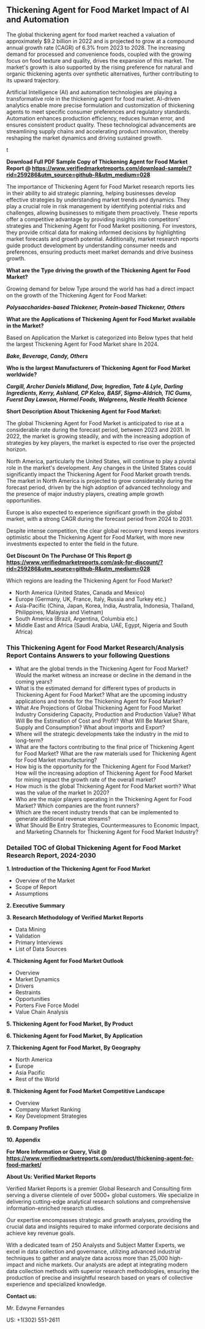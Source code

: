 <h2>Thickening Agent for Food Market Impact of AI and Automation</h2><p>The global thickening agent for food market reached a valuation of approximately $9.2 billion in 2022 and is projected to grow at a compound annual growth rate (CAGR) of 6.3% from 2023 to 2028. The increasing demand for processed and convenience foods, coupled with the growing focus on food texture and quality, drives the expansion of this market. The market's growth is also supported by the rising preference for natural and organic thickening agents over synthetic alternatives, further contributing to its upward trajectory.</p><p>Artificial Intelligence (AI) and automation technologies are playing a transformative role in the thickening agent for food market. AI-driven analytics enable more precise formulation and customization of thickening agents to meet specific consumer preferences and regulatory standards. Automation enhances production efficiency, reduces human error, and ensures consistent product quality. These technological advancements are streamlining supply chains and accelerating product innovation, thereby reshaping the market dynamics and driving sustained growth.</p>t</p><p id="" class=""><strong>Download Full PDF Sample Copy of Thickening Agent for Food Market Report @ <a href="https://www.verifiedmarketreports.com/download-sample/?rid=259286&utm_source=github-R&utm_medium=028" target="_blank">https://www.verifiedmarketreports.com/download-sample/?rid=259286&utm_source=github-R&utm_medium=028</a></strong></p><p>The importance of&nbsp;Thickening Agent for Food Market research reports lies in their ability to aid strategic planning, helping businesses develop effective strategies by understanding market trends and dynamics. They play a crucial role in risk management by identifying potential risks and challenges, allowing businesses to mitigate them proactively. These reports offer a competitive advantage by providing insights into competitors' strategies and Thickening Agent for Food Market positioning. For investors, they provide critical data for making informed decisions by highlighting market forecasts and growth potential. Additionally, market research reports guide product development by understanding consumer needs and preferences, ensuring products meet market demands and drive business growth.</p><p><strong>What are the&nbsp;Type driving the growth of the Thickening Agent for Food Market?</strong></p><p id="" class="">Growing demand for below Type around the world has had a direct impact on the growth of the Thickening Agent for Food Market:</p><em><strong>Polysaccharides-based Thickener, Protein-based Thickener, Others</strong></em></p><strong>What are the&nbsp;Applications&nbsp;of Thickening Agent for Food Market available in the Market?</strong></p><p id="" class="">Based on Application the Market is categorized into Below types that held the largest Thickening Agent for Food Market share In 2024.</p><em><strong>Bake, Beverage, Candy, Others</strong></em></p><strong>Who is the largest Manufacturers of Thickening Agent for Food Market worldwide?</strong></p><p><em><strong>Cargill, Archer Daniels Midland, Dow, Ingredion, Tate & Lyle, Darling Ingredients, Kerry, Ashland, CP Kelco, BASF, Sigma-Aldrich, TIC Gums, Fuerst Day Lawson, Hormel Foods, Walgreens, Nestle Health Science</strong></em></p><p id="" class=""><strong>Short Description About Thickening Agent for Food Market:</strong></p><p>The global Thickening Agent for Food Market is anticipated to rise at a considerable rate during the forecast period, between 2023 and 2031. In 2022, the market is growing steadily, and with the increasing adoption of strategies by key players, the market is expected to rise over the projected horizon.</p><p>North America, particularly the United States, will continue to play a pivotal role in the market's development. Any changes in the United States could significantly impact the Thickening Agent for Food Market growth trends. The market in North America is projected to grow considerably during the forecast period, driven by the high adoption of advanced technology and the presence of major industry players, creating ample growth opportunities.</p><p>Europe is also expected to experience significant growth in the global market, with a strong CAGR during the forecast period from 2024 to 2031.</p><p>Despite intense competition, the clear global recovery trend keeps investors optimistic about the Thickening Agent for Food Market, with more new investments expected to enter the field in the future.</p><p id="" class=""><strong>Get Discount On The Purchase Of This Report @ <a href="https://www.verifiedmarketreports.com/ask-for-discount/?rid=259286&utm_source=github-R&utm_medium=028" target="_blank">https://www.verifiedmarketreports.com/ask-for-discount/?rid=259286&utm_source=github-R&utm_medium=028</a></strong></p>Which regions are leading the Thickening Agent for Food Market?</p><ul><li>North America (United States, Canada and Mexico)</li><li>Europe (Germany, UK, France, Italy, Russia and Turkey etc.)</li><li>Asia-Pacific (China, Japan, Korea, India, Australia, Indonesia, Thailand, Philippines, Malaysia and Vietnam)</li><li>South America (Brazil, Argentina, Columbia etc.)</li><li>Middle East and Africa (Saudi Arabia, UAE, Egypt, Nigeria and South Africa)</li></ul><h3 id="" class="">This Thickening Agent for Food Market Research/Analysis Report Contains Answers to your following Questions</h3><ul><li>What are the global trends in the Thickening Agent for Food Market? Would the market witness an increase or decline in the demand in the coming years?</li><li>What is the estimated demand for different types of products in Thickening Agent for Food Market? What are the upcoming industry applications and trends for the Thickening Agent for Food Market?</li><li>What Are Projections of Global Thickening Agent for Food Market Industry Considering Capacity, Production and Production Value? What Will Be the Estimation of Cost and Profit? What Will Be Market Share, Supply and Consumption? What about imports and Export?</li><li>Where will the strategic developments take the industry in the mid to long-term?</li><li>What are the factors contributing to the final price of Thickening Agent for Food Market? What are the raw materials used for Thickening Agent for Food Market manufacturing?</li><li>How big is the opportunity for the Thickening Agent for Food Market? How will the increasing adoption of Thickening Agent for Food Market for mining impact the growth rate of the overall market?</li><li>How much is the global Thickening Agent for Food Market worth? What was the value of the market In 2020?</li><li>Who are the major players operating in the Thickening Agent for Food Market? Which companies are the front runners?</li><li>Which are the recent industry trends that can be implemented to generate additional revenue streams?</li><li>What Should Be Entry Strategies, Countermeasures to Economic Impact, and Marketing Channels for Thickening Agent for Food Market Industry?</li></ul><h3 id="" class="">Detailed TOC of Global Thickening Agent for Food Market Research Report, 2024-2030</h3><p id="" class=""><strong>1. Introduction of the Thickening Agent for Food Market</strong></p><ul><li>Overview of the Market</li><li>Scope of Report</li><li>Assumptions</li></ul><p id="" class=""><strong>2. Executive Summary</strong></p><p id="" class=""><strong>3. Research Methodology of Verified Market Reports</strong></p><ul><li>Data Mining</li><li>Validation</li><li>Primary Interviews</li><li>List of Data Sources</li></ul><p id="" class=""><strong>4. Thickening Agent for Food Market Outlook</strong></p><ul><li>Overview</li><li>Market Dynamics</li><li>Drivers</li><li>Restraints</li><li>Opportunities</li><li>Porters Five Force Model</li><li>Value Chain Analysis</li></ul><p id="" class=""><strong>5. Thickening Agent for Food Market, By Product</strong></p><p id="" class=""><strong>6. Thickening Agent for Food Market, By Application</strong></p><p id="" class=""><strong>7. Thickening Agent for Food Market, By Geography</strong></p><ul><li>North America</li><li>Europe</li><li>Asia Pacific</li><li>Rest of the World</li></ul><p id="" class=""><strong>8. Thickening Agent for Food Market Competitive Landscape</strong></p><ul><li>Overview</li><li>Company Market Ranking</li><li>Key Development Strategies</li></ul><p id="" class=""><strong>9. Company Profiles</strong></p><p id="" class=""><strong>10. Appendix</strong></p><p id="" class=""><strong>For More Information or Query, Visit @ <a href="https://www.verifiedmarketreports.com/product/thickening-agent-for-food-market/" target="_blank">https://www.verifiedmarketreports.com/product/thickening-agent-for-food-market/</a></strong></p><p id="" class=""><strong>About Us: Verified Market Reports</strong></p><p id="" class="">Verified Market Reports is a premier Global Research and Consulting firm serving a diverse clientele of over 5000+ global customers. We specialize in delivering cutting-edge analytical research solutions and comprehensive information-enriched research studies.</p><p id="" class="">Our expertise encompasses strategic and growth analyses, providing the crucial data and insights required to make informed corporate decisions and achieve key revenue goals.</p><p id="" class="">With a dedicated team of 250 Analysts and Subject Matter Experts, we excel in data collection and governance, utilizing advanced industrial techniques to gather and analyze data across more than 25,000 high-impact and niche markets. Our analysts are adept at integrating modern data collection methods with superior research methodologies, ensuring the production of precise and insightful research based on years of collective experience and specialized knowledge.</p><p id="" class=""><strong>Contact us:</strong></p><p id="" class="">Mr. Edwyne Fernandes</p><p id="" class="">US: +1(302) 551-2611</p>